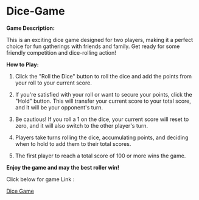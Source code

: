 # Dice-Game
**Game Description:**

This is an exciting dice game designed for two players, making it a perfect choice for fun gatherings with friends and family. Get ready for some friendly competition and dice-rolling action!

**How to Play:**

1. Click the "Roll the Dice" button to roll the dice and add the points from your roll to your current score.

1. If you're satisfied with your roll or want to secure your points, click the "Hold" button. This will transfer your current score to your total score, and it will be your opponent's turn.

1. Be cautious! If you roll a 1 on the dice, your current score will reset to zero, and it will also switch to the other player's turn.

1. Players take turns rolling the dice, accumulating points, and deciding when to hold to add them to their total scores.

1. The first player to reach a total score of 100 or more wins the game.


**Enjoy the game and may the best roller win!**

Click below for game Link :

[Dice Game](https://priya-v2.github.io/Dice-Game/) 
